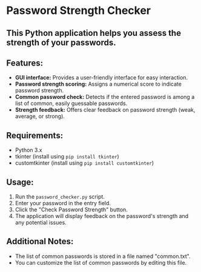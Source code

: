 # Password Strength Checker
## This Python application helps you assess the strength of your passwords.

## Features:

- **GUI interface:** Provides a user-friendly interface for easy interaction.
- **Password strength scoring:** Assigns a numerical score to indicate password strength.
- **Common password check:** Detects if the entered password is among a list of common, easily guessable passwords.
- **Strength feedback:** Offers clear feedback on password strength (weak, average, or strong).

## Requirements:

- Python 3.x
- tkinter (install using `pip install tkinter`)
- customtkinter (install using `pip install customtkinter`)

## Usage:

1. Run the `password_checker.py` script.
2. Enter your password in the entry field.
3. Click the "Check Password Strength" button.
4. The application will display feedback on the password's strength and any potential issues.

## Additional Notes:

- The list of common passwords is stored in a file named "common.txt".
- You can customize the list of common passwords by editing this file.
